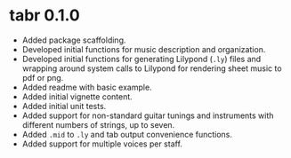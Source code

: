 # tabr 0.1.0

* Added package scaffolding.
* Developed initial functions for music description and organization.
* Developed initial functions for generating Lilypond (`.ly`) files and wrapping around system calls to Lilypond for rendering sheet music to pdf or png.
* Added readme with basic example.
* Added initial vignette content.
* Added initial unit tests.
* Added support for non-standard guitar tunings and instruments with different numbers of strings, up to seven.
* Added `.mid` to `.ly` and tab output convenience functions.
* Added support for multiple voices per staff.
